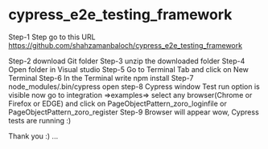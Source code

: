# cypress_e2e_testing_framework
 
Step-1  Step go to this URL https://github.com/shahzamanbaloch/cypress_e2e_testing_framework

Step-2 download Git folder Step-3 unzip the downloaded folder 
Step-4 Open folder in Visual studio 
Step-5 Go to Terminal Tab and click on New Terminal 
Step-6 In the Terminal write npm install 
Step-7 node_modules/.bin/cypress open step-8 Cypress window Test run option is visible now go to integration =>examples=>   select any browser(Chrome or Firefox or EDGE) and click on PageObjectPattern_zoro_loginfile or PageObjectPattern_zoro_register
Step-9 Browser will appear wow, Cypress tests are running :)

Thank you :) ...
